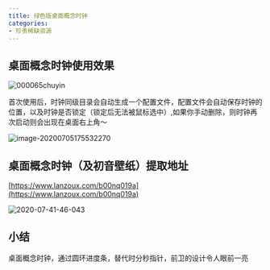 ```yaml
---
title: 绿色版桌面概念时钟
categories:
- 珍贵稀缺资源
---
```




## 桌面概念时钟使用效果

![000065chuyin](https://v2fy.com/asset/0i/jikemiji/jikemiji-md/kr-000065.assets/000065chuyin.gif)



首次使用后，时钟同级目录会自动生成一个配置文件，配置文件会自动保存时钟的位置，以及时钟是否锁定（锁定后无法被鼠标选中）,如果你手动删除，则时钟再次启动则会出现在桌面右上角～

![image-20200705175532270](https://v2fy.com/asset/0i/jikemiji/jikemiji-md/kr-000065.assets/image-20200705175532270.png)

## 桌面概念时钟（及初音壁纸）提取地址

[https://www.lanzoux.com/b00nq019a](https://www.lanzoux.com/b00nq019a)



![2020-07-41-46-043](https://v2fy.com/asset/0i/jikemiji/jikemiji-md/kr-000065.assets/2020-07-41-46-043.png)



## 小结

桌面概念时钟，通过圆环进度条，替代时分秒指针，前卫的设计令人眼前一亮



